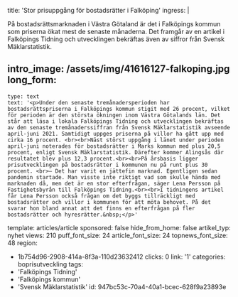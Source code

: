 title: 'Stor prisuppgång för bostadsrätter i Falköping'
ingress: |
  <p>På bostadsrättsmarknaden i Västra Götaland är det i Falköpings kommun som priserna ökat mest de senaste månaderna. Det framgår av en artikel i Falköpings Tidning och utvecklingen bekräftas även av siffror från Svensk Mäklarstatistik.
  </p>
  
intro_image: /assets/img/41616127-falkoping.jpg
long_form:
  -
    type: text
    text: '<p>Under den senaste tremånadersperioden har bostadsrättspriserna i Falköpings kommun stigit med 26 procent, vilket för perioden är den största ökningen inom Västra Götalands län. Det står att läsa i lokala Falköpings Tidning och utvecklingen bekräftas av den senaste tremånaderssiffran från Svensk Mäklarstatistik avseende april-juni 2021. Samtidigt uppges priserna på villor ha gått upp med cirka 16 procent. <br><br>Näst störst uppgång i länet under perioden april-juni noterades för bostadsrätter i Marks kommun med plus 20,5 procent, enligt Svensk Mäklarstatistik. Därefter kommer Alingsås där resultatet blev plus 12,3 procent.<br><br>På årsbasis ligger prisutvecklingen på bostadsrätter i kommunen nu på runt plus 30 procent. <br>– Det har varit en jättefin marknad. Egentligen sedan pandemin startade. Man visste inte riktigt vad som skulle hända med marknaden då, men det är en stor efterfrågan, säger Lena Persson på Fastighetsbyrån till Falköpings Tidning.<br><br>I tidningens artikel får Lena Persson också frågan om det byggs tillräckligt med bostadsrätter och villor i kommunen för att möta behovet. På det svarar hon bland annat att det finns en efterfrågan på fler bostadsrätter och hyresrätter.&nbsp;</p>'
template: articles/article
sponsored: false
hide_from_home: false
artikel_typ: nyhet
views: 210
puff_font_size: 24
article_font_size: 24
topnews_font_size: 48
region:
  - 1b754d96-2908-414a-8f3a-110d23632412
clicks: 0
link: '1'
categories: boprisutveckling
tags:
  - 'Falköpings Tidning'
  - 'Falköpings kommun'
  - 'Svensk Mäklarstatistik'
id: 947bc53c-70a4-40a1-bcec-628f9a23893e
